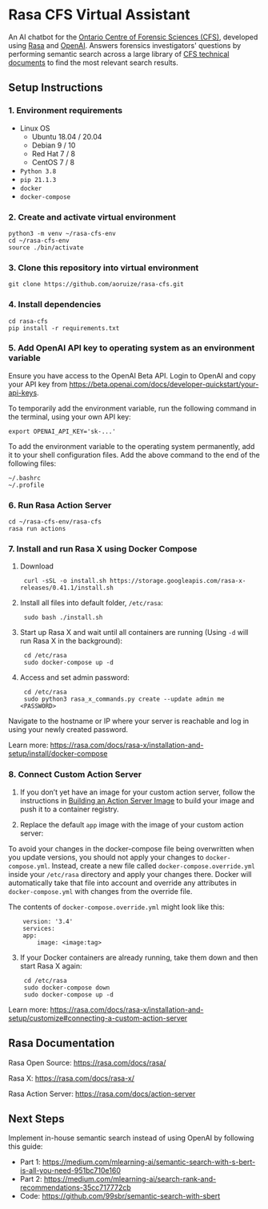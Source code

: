 # Rasa CFS Virtual Assistant

An AI chatbot for the [Ontario Centre of Forensic Sciences (CFS)](https://www.mcscs.jus.gov.on.ca/english/centre_forensic/CFS_intro.html), developed using [Rasa](https://rasa.com) and [OpenAI](https://beta.openai.com). Answers forensics investigators' questions by performing semantic search across a large library of [CFS technical documents](https://www.mcscs.jus.gov.on.ca/english/centre_forensic/InformationforInvestigatorsSubmitters/TechnicalInformationSheets/CFS_tech_sheets.html) to find the most relevant search results.

## Setup Instructions

### 1. Environment requirements

- Linux OS
    - Ubuntu 18.04 / 20.04
    - Debian 9 / 10
    - Red Hat 7 / 8
    - CentOS 7 / 8
- `Python 3.8`
- `pip 21.1.3`
- `docker`
- `docker-compose`


### 2. Create and activate virtual environment

    python3 -m venv ~/rasa-cfs-env
    cd ~/rasa-cfs-env
    source ./bin/activate


### 3. Clone this repository into virtual environment
    
    git clone https://github.com/aoruize/rasa-cfs.git


### 4. Install dependencies

    cd rasa-cfs
    pip install -r requirements.txt


### 5. Add OpenAI API key to operating system as an environment variable 

Ensure you have access to the OpenAI Beta API. Login to OpenAI and copy your API key from https://beta.openai.com/docs/developer-quickstart/your-api-keys. 

To temporarily add the environment variable, run the following command in the terminal, using your own API key: 

    export OPENAI_API_KEY='sk-...'

To add the environment variable to the operating system permanently, add it to your shell configuration files. Add the above command to the end of the following files:

    ~/.bashrc
    ~/.profile


### 6. Run Rasa Action Server 

    cd ~/rasa-cfs-env/rasa-cfs
    rasa run actions


### 7. Install and run Rasa X using Docker Compose

1. Download
    
        curl -sSL -o install.sh https://storage.googleapis.com/rasa-x-releases/0.41.1/install.sh
    

2. Install all files into default folder, `/etc/rasa`:

        sudo bash ./install.sh 


3. Start up Rasa X and wait until all containers are running (Using `-d` will run Rasa X in the background):

        cd /etc/rasa
        sudo docker-compose up -d


4. Access and set admin password:

        cd /etc/rasa
        sudo python3 rasa_x_commands.py create --update admin me <PASSWORD>

Navigate to the hostname or IP where your server is reachable and log in using your newly created password.

Learn more: https://rasa.com/docs/rasa-x/installation-and-setup/install/docker-compose

### 8. Connect Custom Action Server

1. If you don’t yet have an image for your custom action server, follow the instructions in [Building an Action Server Image](https://rasa.com/docs/rasa/how-to-deploy/#building-an-action-server-image) to build your image and push it to a container registry.

2. Replace the default `app` image with the image of your custom action server:

To avoid your changes in the docker-compose file being overwritten when you update versions, you should not apply your changes to `docker-compose.yml`. Instead, create a new file called `docker-compose.override.yml` inside your `/etc/rasa` directory and apply your changes there. Docker will automatically take that file into account and override any attributes in `docker-compose.yml` with changes from the override file.

The contents of `docker-compose.override.yml` might look like this:

        version: '3.4'
        services:
        app:
            image: <image:tag>

3. If your Docker containers are already running, take them down and then start Rasa X again:

        cd /etc/rasa
        sudo docker-compose down
        sudo docker-compose up -d

Learn more: https://rasa.com/docs/rasa-x/installation-and-setup/customize#connecting-a-custom-action-server 

## Rasa Documentation

Rasa Open Source: https://rasa.com/docs/rasa/

Rasa X: https://rasa.com/docs/rasa-x/

Rasa Action Server: https://rasa.com/docs/action-server


## Next Steps

Implement in-house semantic search instead of using OpenAI by following this guide:

- Part 1: https://medium.com/mlearning-ai/semantic-search-with-s-bert-is-all-you-need-951bc710e160
- Part 2: https://medium.com/mlearning-ai/search-rank-and-recommendations-35cc717772cb
- Code: https://github.com/99sbr/semantic-search-with-sbert 